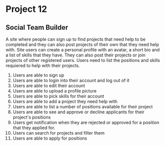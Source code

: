 # Project 12
## Social Team Builder

A site where people can sign up to find projects that need help to be completed and they can also post projects of their own that they need help with. Site users can create a personal profile with an avatar, a short bio and a list of skills that they have. They can also post their projects or join projects of other registered users. Users need to list the positions and skills requiered to help with their projects. 


1. Users are able to sign up 
2. Users are able to login into their account and log out of it
3. Users are able to edit their account
4. Users are able to upload a profile picture
5. Users are able to pick skills for their account
6. Users are able to add a project they need help with
7. Users are able to list a number of positions available for their project 
8. Users are able to see and approve or decline applicants for their project's positions
9. Users get notification when they are rejected or approved for a position that they applied for.
10. Users can search for projects and filter them
11. Users are able to apply for positions 